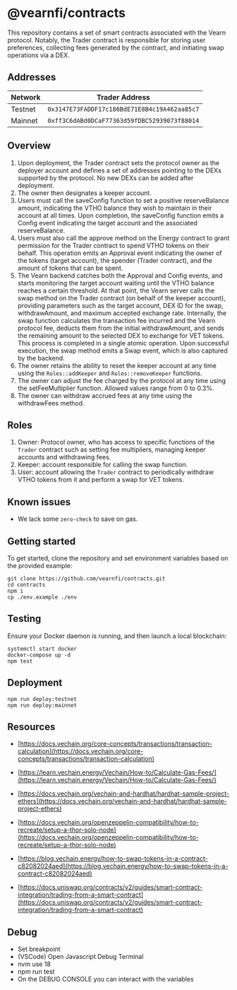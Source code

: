 # @vearnfi/contracts

This repository contains a set of smart contracts associated with the Vearn protocol. Notably, the Trader contract is responsible for storing user preferences, collecting fees generated by the contract, and initiating swap operations via a DEX.

## Addresses

| Network | Trader Address                                    |
|---------|--------------------------------------------|
| Testnet | `0x3147E73FADDF17c186BdE71E8B4c19A462aa85c7` |
| Mainnet | `0xff3C6dABd0DCaF77363d59fDBC52939073f88014` |

## Overview

1. Upon deployment, the Trader contract sets the protocol owner as the deployer account and defines a set of addresses pointing to the DEXs supported by the protocol. No new DEXs can be added after deployment.
2. The owner then designates a keeper account.
3. Users must call the saveConfig function to set a positive reserveBalance amount, indicating the VTHO balance they wish to maintain in their account at all times. Upon completion, the saveConfig function emits a Config event indicating the target account and the associated reserveBalance.
4. Users must also call the approve method on the Energy contract to grant permission for the Trader contract to spend VTHO tokens on their behalf. This operation emits an Approval event indicating the owner of the tokens (target account), the spender (Trader contract), and the amount of tokens that can be spent.
5. The Vearn backend catches both the Approval and Config events, and starts monitoring the target account waiting until the VTHO balance reaches a certain threshold. At that point, the Vearn server calls the swap method on the Trader contract (on behalf of the keeper account), providing parameters such as the target account, DEX ID for the swap, withdrawAmount, and maximum accepted exchange rate. Internally, the swap function calculates the transaction fee incurred and the Vearn protocol fee, deducts them from the initial withdrawAmount, and sends the remaining amount to the selected DEX to exchange for VET tokens. This process is completed in a single atomic operation. Upon successful execution, the swap method emits a Swap event, which is also captured by the backend.
6. The owner retains the ability to reset the keeper account at any time using the `Roles::addKeeper` and `Roles::removeKeeper` functions.
7. The owner can adjust the fee charged by the protocol at any time using the setFeeMultiplier function. Allowed values range from 0 to 0.3%.
8. The owner can withdraw accrued fees at any time using the withdrawFees method.

## Roles

1. Owner: Protocol owner, who has access to specific functions of the `Trader` contract such as setting fee multipliers, managing keeper accounts and withdrawing fees.
2. Keeper: account responsible for calling the swap function.
3. User: account allowing the `Trader` contract to periodically withdraw VTHO tokens from it and perform a swap for VET tokens.

## Known issues

- We lack some `zero-check` to save on gas.

## Getting started

To get started, clone the repository and set environment variables based on the provided example:

```
git clone https://github.com/vearnfi/contracts.git
cd contracts
npm i
cp ./env.example ./env
```

## Testing

Ensure your Docker daemon is running, and then launch a local blockchain:

```
systemctl start docker
docker-compose up -d
npm test
```

## Deployment

```
npm run deploy:testnet
npm run deploy:mainnet
```

## Resources

- [https://docs.vechain.org/core-concepts/transactions/transaction-calculation](https://docs.vechain.org/core-concepts/transactions/transaction-calculation)

- [https://learn.vechain.energy/Vechain/How-to/Calculate-Gas-Fees/](https://learn.vechain.energy/Vechain/How-to/Calculate-Gas-Fees/)

- [https://docs.vechain.org/vechain-and-hardhat/hardhat-sample-project-ethers](https://docs.vechain.org/vechain-and-hardhat/hardhat-sample-project-ethers)

- [https://docs.vechain.org/openzeppelin-compatibility/how-to-recreate/setup-a-thor-solo-node](https://docs.vechain.org/openzeppelin-compatibility/how-to-recreate/setup-a-thor-solo-node)

- [https://blog.vechain.energy/how-to-swap-tokens-in-a-contract-c82082024aed](https://blog.vechain.energy/how-to-swap-tokens-in-a-contract-c82082024aed)

- [https://docs.uniswap.org/contracts/v2/guides/smart-contract-integration/trading-from-a-smart-contract](https://docs.uniswap.org/contracts/v2/guides/smart-contract-integration/trading-from-a-smart-contract)

## Debug

- Set breakpoint
- (VSCode) Open Javascript Debug Terminal
- nvm use 18
- npm run test
- On the DEBUG CONSOLE you can interact with the variables

